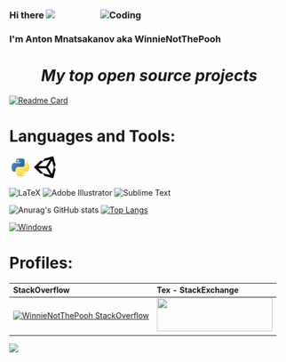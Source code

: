 ### Hi there <img src="https://raw.githubusercontent.com/MartinHeinz/MartinHeinz/master/wave.gif" width="30px"><img align="right" alt="Coding" width="340" src="https://media.giphy.com/media/ZVik7pBtu9dNS/giphy.gif">
<!--https://media.giphy.com/media/zOvBKUUEERdNm/giphy.gif-->
### I'm Anton Mnatsakanov aka WinnieNotThePooh

<!--
**AnMnv/AnMnv** is a ✨ _special_ ✨ repository because its `README.md` (this file) appears on your GitHub profile.

Here are some ideas to get you started:


 🔭 I’m currently working on something
- 🌱 I’m currently learning ...
- 👯 I’m looking to collaborate on ...
- 🤔 I’m looking for help with ...
- 💬 Ask me about ...
- 📫 How to reach me: ...
- 😄 Pronouns: ...
- ⚡ Fun fact: ...
-->
 


<!--<h1 >  </h1>-->

<h1 align='center'><i>My top open source projects</i></h1>

 [![Readme Card](https://github-readme-stats.vercel.app/api/pin/?username=Anmnv&repo=eBook&theme=dracula)](https://github.com/Anmnv/eBook)
 
 
<h1 align="left">Languages and Tools:</h3>
<p align="left"> <img src="https://github.com/devicons/devicon/blob/master/icons/python/python-original.svg" alt="c" width="40" height="40"/>   <img src="https://github.com/devicons/devicon/blob/master/icons/unity/unity-original.svg" alt="c" width="40" height="40"/>  </p> 

![LaTeX](https://img.shields.io/badge/latex-%23008080.svg?style=for-the-badge&logo=latex&logoColor=white) ![Adobe Illustrator](https://img.shields.io/badge/adobeillustrator-%23FF9A00.svg?style=for-the-badge&logo=adobeillustrator&logoColor=white) ![Sublime Text](https://img.shields.io/badge/sublime_text-%23575757.svg?style=for-the-badge&logo=sublime-text&logoColor=important)
 
 
 

![Anurag's GitHub stats](https://github-readme-stats.vercel.app/api?username=Anmnv&show_icons=true&theme=dracula)
[![Top Langs](https://github-readme-stats.vercel.app/api/top-langs/?username=Anmnv&layout=compact&theme=dracula)](https://github.com/Anmnv/github-readme-stats)

 [![Windows](https://svgshare.com/i/ZhY.svg)](https://svgshare.com/i/ZhY.svg)
 
 <h1 align="left">Profiles:</h3>
 
|StackOverflow |Tex - StackExchange | 
|:--- |:---- | 
|[![WinnieNotThePooh StackOverflow](https://github-readme-stackoverflow.vercel.app/?userID=16992726)](https://stackoverflow.com/users/16992726/winnienotthepooh)| <a href="https://tex.stackexchange.com/users/217087/winnienotthepooh"><img src="https://tex.stackexchange.com/users/flair/217087.png" width="208" height="60" ></a>| 
 
 
 
 
 
 
 
 
 
 
 
 
 
 
 
 
 
 
 
 
 

 

![](https://komarev.com/ghpvc/?username=Anmnv&color=green)
